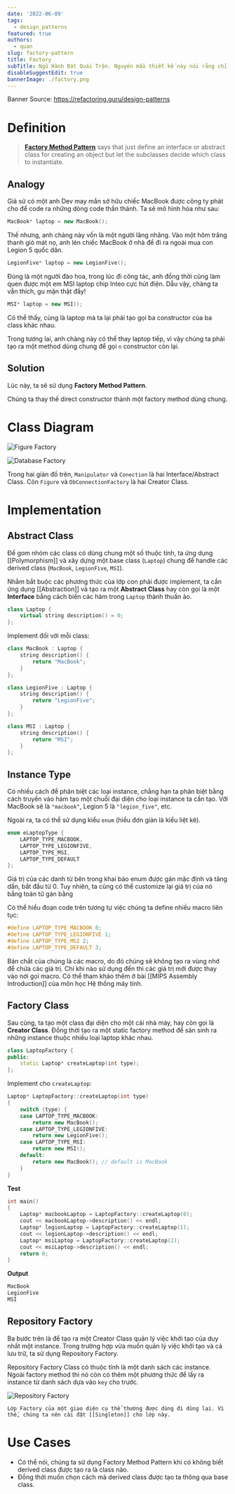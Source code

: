 ```yaml
---
date: '2022-06-09'
tags:
  - design_patterns
featured: true
authors:
  - quan
slug: factory-pattern
title: Factory
subTitle: Ngũ Hành Bát Quái Trận. Nguyên mẫu thiết kế này nói rằng chỉ cần định nghĩa một giao diện duy nhất cho việc tạo các lớp đối tượng và để các lớp con quyết định lớp đối tượng nào sẽ được tạo ra.
disableSuggestEdit: true
bannerImage: ./factory.png
---
```


Banner Source: https://refactoring.guru/design-patterns

# Definition
> [**Factory Method Pattern**](https://en.wikipedia.org/wiki/Factory_method_pattern) says that just define an interface or abstract class for creating an object but let the subclasses decide which class to instantiate.

## Analogy
Giả sử có một anh Dev may mắn sở hữu chiếc MacBook được công ty phát cho để code ra những dòng code thần thánh. Ta sẽ mô hình hóa như sau:

```cpp
MacBook* laptop = new MacBook();
```

Thế nhưng, anh chàng này vốn là một người lăng nhăng. Vào một hôm trăng thanh gió mát nọ, anh lén chiếc MacBook ở nhà để đi ra ngoài mua con Legion 5 quốc dân.

```cpp
LegionFive* laptop = new LegionFive();
```

Đúng là một người đào hoa, trong lúc đi công tác, anh đồng thời cũng làm quen được một em MSI laptop chip Inteo cực hút điện. Dẫu vậy, chàng ta vẫn thích, gu mặn thật đấy!

```cpp
MSI* laptop = new MSI();
```

Có thể thấy, cùng là laptop mà ta lại phải tạo gọi ba constructor của ba class khác nhau.

Trong tương lai, anh chàng này có thể thay laptop tiếp, vì vậy chúng ta phải tạo ra một method dùng chung để gọi `n` constructor còn lại.

## Solution
Lúc này, ta sẽ sử dụng **Factory Method Pattern**. 

Chúng ta thay thế direct constructor thành một factory method dùng chung.

# Class Diagram
![](design_pattern_1.png "Figure Factory")

![](design_pattern_2.png "Database Factory")

Trong hai giản đồ trên, `Manipulator` và `Conection` là hai Interface/Abstract Class. Còn `Figure` và `DbConnectionFactory` là hai Creator Class. 

# Implementation
## Abstract Class
Để gom nhóm các class có dùng chung một số thuộc tính, ta ứng dụng [[Polymorphism]] và xây dựng một base class (`Laptop`) chung để handle các derived class (`MacBook`, `LegionFive`, `MSI`).

Nhằm bắt buộc các phương thức của lớp con phải được implement, ta cần ứng dụng [[Abstraction]] và tạo ra một **Abstract Class** hay còn gọi là một **Interface** bằng cách biến các hàm trong `Laptop` thành thuần ảo.

```cpp
class Laptop {
	virtual string description() = 0;
};
```

Implement đối với mỗi class:

```cpp
class MacBook : Laptop {
	string description() {
		return "MacBook";
	}
};

class LegionFive : Laptop {
	string description() {
		return "LegionFive";
	}
};

class MSI : Laptop {
	string description() {
		return "MSI";
	}
};
```

## Instance Type
Có nhiều cách để phân biệt các loại instance, chẳng hạn ta phân biệt bằng cách truyền vào hàm tạo một chuỗi đại diện cho loại instance ta cần tạo. Với MacBook sẽ là `"macbook"`, Legion 5 là `"legion_five"`, etc.

Ngoài ra, ta có thể sử dụng kiểu `enum` (hiểu đơn giản là kiểu liệt kê).

```cpp
enum eLaptopType {
	LAPTOP_TYPE_MACBOOK,
	LAPTOP_TYPE_LEGIONFIVE,
	LAPTOP_TYPE_MSI,
	LAPTOP_TYPE_DEFAULT
};
```

Giá trị của các danh từ bên trong khai báo enum được gán mặc định và tăng dần, bắt đầu từ 0. Tuy nhiên, ta cũng có thể customize lại giá trị của nó bắng toán tử gán bằng

Có thể hiểu đoạn code trên tương tự việc chúng ta define nhiều macro liên tục:

```cpp
#define LAPTOP_TYPE_MACBOOK 0;
#define LAPTOP_TYPE_LEGIONFIVE 1;
#define LAPTOP_TYPE_MSI 2;
#define LAPTOP_TYPE_DEFAULT 3; 
```

Bản chất của chúng là các macro, do đó chúng sẽ không tạo ra vùng nhớ để chứa các giá trị. Chỉ khi nào sử dụng đến thì các giá trị mới được thay vào nơi gọi macro. Có thể tham khảo thêm ở bài [[MIPS Assembly Introduction]] của môn học Hệ thống máy tính.

## Factory Class
Sau cùng, ta tạo một class đại diện cho một cái nhà máy, hay còn gọi là **Creator Class**. Đồng thời tạo ra một static factory method để sản sinh ra những instance thuộc nhiều loại laptop khác nhau.

```cpp
class LaptopFactory {
public:
	static Laptop* createLaptop(int type);
};
```

Implement cho `createLaptop`:

```cpp
Laptop* LaptopFactory::createLaptop(int type)
{
	switch (type) {
	case LAPTOP_TYPE_MACBOOK:
		return new MacBook();
	case LAPTOP_TYPE_LEGIONFIVE:
		return new LegionFive();
	case LAPTOP_TYPE_MSI:
		return new MSI();
	default:
		return new MacBook(); // default is MacBook
	}
}
```

**Test**
```cpp
int main()
{
	Laptop* macbookLaptop = LaptopFactory::createLaptop(0);
	cout << macbookLaptop->description() << endl;
	Laptop* legionLaptop = LaptopFactory::createLaptop(1);
	cout << legionLaptop->description() << endl;
	Laptop* msiLaptop = LaptopFactory::createLaptop(2);
	cout << msiLaptop->description() << endl;
	return 0;
}
```

**Output**
```bat
MacBook
LegionFive
MSI
```

## Repository Factory
Ba bước trên là để tạo ra một Creator Class quản lý việc khởi tạo của duy nhất một instance. Trong trường hợp vừa muốn quản lý việc khởi tạo và cả lưu trữ, ta sử dụng Repository Factory. 

Repository Factory Class có thuộc tính là một danh sách các instance. Ngoài factory method thì nó còn có thêm một phương thức để lấy ra instance từ danh sách dựa vào `key` cho trước.

![](design_pattern_3.png "Repository Factory")

```ad-tip
Lớp Factory của một giao diện cụ thể thường được dùng đi dùng lại. Vì thế, chúng ta nên cài đặt [[Singleton]] cho lớp này.
```

# Use Cases
- Có thể nói, chúng ta sử dụng Factory Method Pattern khi có không biết derived class được tạo ra là class nào. 
- Đồng thời muốn chọn cách mà derived class được tạo ta thông qua base class. 

